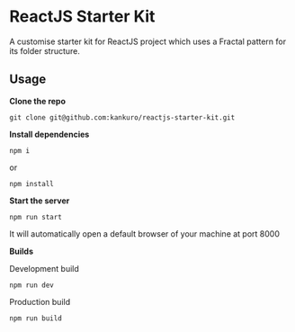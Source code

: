 # ReactJS Starter Kit
A customise starter kit for ReactJS project which uses a Fractal pattern for its folder structure.

## Usage

**Clone the repo**
```
git clone git@github.com:kankuro/reactjs-starter-kit.git
```

**Install dependencies**
```
npm i
```
or
```
npm install
```

**Start the server**
```
npm run start
```
It will automatically open a default browser of your machine at port 8000

**Builds**

Development build
```
npm run dev
```
Production build
```
npm run build
```
